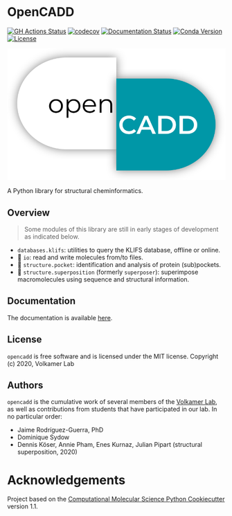# OpenCADD

[//]: # "Badges"

[![GH Actions Status](https://github.com/volkamerlab/opencadd/workflows/CI/badge.svg)](https://github.com/volkamerlab/opencadd/actions?query=branch%3Amaster)
[![codecov](https://codecov.io/gh/volkamerlab/opencadd/branch/master/graph/badge.svg)](https://codecov.io/gh/volkamerlab/opencadd/branch/master)
[![Documentation Status](https://readthedocs.org/projects/opencadd/badge/?version=latest)](https://opencadd.readthedocs.io)
[![Conda Version](https://img.shields.io/conda/vn/conda-forge/opencadd.svg)](https://anaconda.org/conda-forge/opencadd)
[![License](https://img.shields.io/badge/License-MIT-blue.svg)](https://opensource.org/licenses/MIT)

![OpenCADD](/docs/_static/opencadd.png)

A Python library for structural cheminformatics.

## Overview

> Some modules of this library are still in early stages of development as indicated below.

- `databases.klifs`: utilities to query the KLIFS database, offline or online.
- :construction: `io`: read and write molecules from/to files.
- :construction: `structure.pocket`: identification and analysis of protein (sub)pockets.
- :construction: `structure.superposition` (formerly `superposer`): superimpose macromolecules using sequence and structural information.

## Documentation

The documentation is available [here](https://opencadd.readthedocs.io/en/latest/).

## License

`opencadd` is free software and is licensed under the MIT license. Copyright (c) 2020, Volkamer Lab

## Authors

`opencadd` is the cumulative work of several members of the [Volkamer Lab](https://volkamerlab.org), as well as contributions from students that have participated in our lab. In no particular order:

- Jaime Rodríguez-Guerra, PhD
- Dominique Sydow
- Dennis Köser, Annie Pham, Enes Kurnaz, Julian Pipart (structural superposition, 2020)

# Acknowledgements

Project based on the
[Computational Molecular Science Python Cookiecutter](https://github.com/molssi/cookiecutter-cms) version 1.1.
